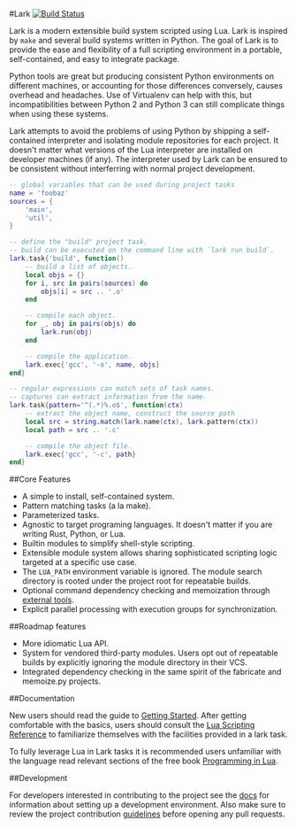 #Lark [![Build Status](https://travis-ci.org/bmatsuo/lark.svg?branch=master)](https://travis-ci.org/bmatsuo/lark)

Lark is a modern extensible build system scripted using Lua.  Lark is inspired
by `make` and several build systems written in Python.  The goal of Lark is to
provide the ease and flexibility of a full scripting environment in a portable,
self-contained, and easy to integrate package.

Python tools are great but producing consistent Python environments on
different machines, or accounting for those differences conversely, causes
overhead and headaches.  Use of Virtualenv can help with this, but
incompatibilities between Python 2 and Python 3 can still complicate things
when using these systems.

Lark attempts to avoid the problems of using Python by shipping a
self-contained interpreter and isolating module repositories for each project.
It doesn't matter what versions of the Lua interpreter are installed on
developer machines (if any).  The interpreter used by Lark can be ensured to be
consistent without interferring with normal project development.

```lua
-- global variables that can be used during project tasks
name = 'foobaz'
sources = {
    'main',
    'util',
}

-- define the "build" project task.
-- build can be executed on the command line with `lark run build`.
lark.task{'build', function()
    -- build a list of objects.
    local objs = {}
    for i, src in pairs(sources) do
        objs[i] = src .. '.o'
    end

    -- compile each object.
    for _, obj in pairs(objs) do
        lark.run(obj)
    end

    -- compile the application.
    lark.exec{'gcc', '-o', name, objs}
end}

-- regular expressions can match sets of task names.
-- captures can extract information from the name.
lark.task{pattern='^(.*)%.o$', function(ctx)
    -- extract the object name, construct the source path
    local src = string.match(lark.name(ctx), lark.pattern(ctx))
    local path = src .. '.c'

    -- compile the object file.
    lark.exec{'gcc', '-c', path}
end}
```

##Core Features

- A simple to install, self-contained system.
- Pattern matching tasks (a la make).
- Parameterized tasks.
- Agnostic to target programing languages.  It doesn't matter if you are
  writing Rust, Python, or Lua.
- Builtin modules to simplify shell-style scripting.
- Extensible module system allows sharing sophisticated scripting logic
  targeted at a specific use case.
- The `LUA_PATH` environment variable is ignored. The module search directory
  is rooted under the project root for repeatable builds.
- Optional command dependency checking and memoization through [external
  tools](docs/memoize.md).
- Explicit parallel processing with execution groups for synchronization.

##Roadmap features

- More idiomatic Lua API.
- System for vendored third-party modules.  Users opt out of repeatable builds
  by explicitly ignoring the module directory in their VCS. 
- Integrated dependency checking in the same spirit of the fabricate and
  memoize.py projects.

##Documentation

New users should read the guide to [Getting Started](docs/getting_started.md).
After getting comfortable with the basics, users should consult the [Lua
Scripting Reference](docs/lua.md) to familiarize themselves with the facilities
provided in a lark task.

To fully leverage Lua in Lark tasks it is recommended users unfamiliar with the
language read relevant sections of the free book [Programming in
Lua](http://www.lua.org/pil/contents.html).


##Development

For developers interested in contributing to the project see the
[docs](docs/development.md) for information about setting up a development
environment.  Also make sure to review the project contribution
[guidelines](CONTRIBUTING.md) before opening any pull requests.
